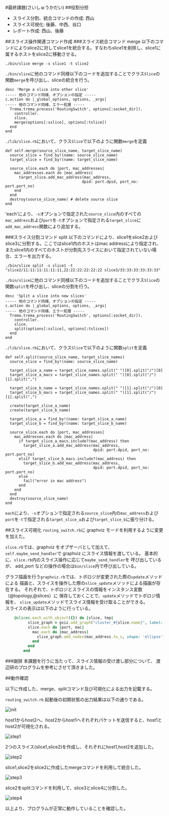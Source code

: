 #最終課題(さいしゅうかだい)
##役割分担

* スライス分割、統合コマンドの作成: 西山
* スライス可視化: 後藤、中西、谷口
* レポート作成: 西山、後藤

##スライス操作関連コマンド作成
###スライス統合コマンド merge
以下のコマンドによりslice2に対してslice1を統合する。すなわちslice1を削除し、slice1に属するホストをslice2に移動させる。

`./bin/slice merge -s slice1 -t slice2`

`./bin/slice`に他のコマンド同様以下のコードを追加することでクラス`Slice`の関数`merge`を呼び出し、sliceの統合を行う。

    desc 'Merge a slice into other slice'
    ----- 他のコマンド同様、オプションの指定 -----
    c.action do |_global_options, options, _args|
    ----- 他のコマンド同様、エラー処理 -----
      Trema.trema_process('RoutingSwitch', options[:socket_dir]).
        controller.
        slice.
        merge(options[:sslice], options[:tslice])
      end
    end

`./lib/slice.rb`において、クラス`Slice`で以下のように関数`merge`を定義

    def self.merge(source_slice_name, target_slice_name)
      source_slice = find_by!(name: source_slice_name)
      target_slice = find_by!(name: target_slice_name)
    
      source_slice.each do |port, mac_addresses|
        mac_addresses.each do |mac_address|
          target_slice.add_mac_address(mac_address,
                                      dpid: port.dpid, port_no: port.port_no)
        end
      end
      destroy(source_slice_name) # delete source slice
    end

'each'により、`-s`オプションで指定された`source_slice`内のすべての`mac_address`および`port`を`-t`オプションで指定される`target_slice`に`add_mac_address`関数により追加する。

###スライス分割コマンド split
以下のコマンドにより、slice1をslice2およびslice3に分割する。ここではslice1内のホストはmac addressにより指定され、またslice1内のすべてのホストが分割先スライスにおいて指定されていない場合、エラーを出力する。

`./bin/slice split -s slice1 -t "slice2/11:11:11:11:11:11,22:22:22:22:22:22 slice3/33:33:33:33:33:33"`

`./bin/slice`に他のコマンド同様以下のコードを追加することでクラス`Slice`の関数`split`を呼び出し、sliceの分割を行う。

    desc 'Split a slice into new slices'
    ----- 他のコマンド同様、オプションの指定 -----
    c.action do |_global_options, options, _args|
    ----- 他のコマンド同様、エラー処理 -----
      Trema.trema_process('RoutingSwitch', options[:socket_dir]).
        controller.
        slice.
        split(options[:sslice], options[:tslices])
      end
    end

`./lib/slice.rb`において、クラス`Slice`で以下のように関数`split`を定義

    def self.split(source_slice_name, target_slice_names) 
      source_slice = find_by!(name: source_slice_name)
    
      target_slice_a_name = target_slice_names.split(" ")[0].split("/")[0]
      target_slice_a_macs = target_slice_names.split(" ")[0].split("/")[1].split(",")
    
      target_slice_b_name = target_slice_names.split(" ")[1].split("/")[0]
      target_slice_b_macs = target_slice_names.split(" ")[1].split("/")[1].split(",")
    
      create(target_slice_a_name)
      create(target_slice_b_name)
    
      target_slice_a = find_by!(name: target_slice_a_name)
      target_slice_b = find_by!(name: target_slice_b_name)
       
      source_slice.each do |port, mac_addresses|
        mac_addresses.each do |mac_address|
          if target_slice_a_macs.include?(mac_address) then
            target_slice_a.add_mac_address(mac_address,
                                           dpid: port.dpid, port_no: port.port_no)
          elsif target_slice_b_macs.include?(mac_address) then
            target_slice_b.add_mac_address(mac_address,
                                           dpid: port.dpid, port_no: port.port_no)
          else
            fail("error in mac address")
          end
        end
      end
      destroy(source_slice_name)
    end

`each`により、`-s`オプションで指定される`source_slice`内の`mac_address`および`port`を`-t`で指定される`target_slice_a`および`target_slice_b`に振り分ける。


##スライス可視化
`routing_switch.rb`に graphviz モードを利用するように変更を加えた。

`slice.rb`では、graphviz をオブザーバとして加えて、
`self.maybe_send_handler`で graphviz にスライス情報を渡している。
基本的に、`slice.rb`内のスライス操作に応じて`maybe_send_handler`を
呼び出しているが、 add_port などの操作の場合は`bin/slice`内で呼び出している。

グラフ描画を行う`graphviz.rb`では、トポロジが変更された際の`update`メソッドによる
描画と、スライスを操作した際の`slice_update`メソッドによる描画が存在する。
それぞれで、トポロジとスライスの情報をインスタンス変数（@topology,@slices）に
保存しておくことで、`update`メソッドでトポロジ情報を、
`slice_update`メソッドでスライス情報を受け取ることができる。  
スライスの表示は以下のように行っている。

```ruby:graphviz.rb
	@slices.each_with_object({}) do |slice, tmp|
          slice_graph = gviz.add_graph("cluster_#{slice.name}", label: slice.name, style: 'dashed')
          slice.each do |port, mac|
            mac.each do |mac_address|
              slice_graph.add_nodes(mac_address.to_s, shape: 'ellipse')
            end
          end
        end
```

###謝辞
本課題を行うに当たって、スライス情報の受け渡し部分について、
渡辺研のプログラムを参考にさせて頂きました。

##動作確認

以下に作成した、merge、splitコマンド及び可視化による出力を記載する。

`routing_switch.rb` 起動後の初期状態の出力結果は以下の通りである。

![init](https://github.com/handai-trema/sliceable_switch-team-haselab/blob/master/figure/shoki.png)

host1からhost2へ、host2からhost1へそれぞれパケットを送信すると、host1とhost2が可視化される。

![step1](https://github.com/handai-trema/sliceable_switch-team-haselab/blob/master/figure/1and2.png)

2つのスライス(slice1,slice2)を作成し、それぞれにhost1,host2を追加した。

![step2](https://github.com/handai-trema/sliceable_switch-team-haselab/blob/master/figure/slice.png)

slice1,slice2をslice2に作成したmergeコマンドを利用して統合した。

![step3](https://github.com/handai-trema/sliceable_switch-team-haselab/blob/master/figure/slice_merged.png)

slice2をsplitコマンドを利用して、slice3とslice4に分割した。

![step4](https://github.com/handai-trema/sliceable_switch-team-haselab/blob/master/figure/slice_split.png)

以上より、プログラムが正常に動作していることを確認した。



